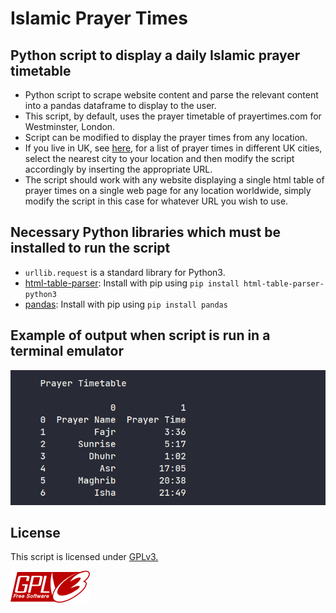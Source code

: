 # Islamic Prayer Times

## Python script to display a daily Islamic prayer timetable

- Python script to scrape website content and parse the relevant content into a pandas dataframe to display to the user.
- This script, by default, uses the prayer timetable of prayertimes.com for Westminster, London.
- Script can be modified to display the prayer times from any location.
- If you live in UK, see [here](https://timesprayer.com/en/prayer-times-cities-united-kingdom.html), for a list of prayer times in different UK cities, select the nearest city to your location and then modify the script accordingly by inserting the appropriate URL.
- The script should work with any website displaying a single html table of prayer times on a single web page for any location worldwide, simply modify the script in this case for whatever URL you wish to use.

## Necessary Python libraries which must be installed to run the script

- `urllib.request` is a standard library for Python3.
- [html-table-parser](https://pypi.org/project/html-table-parser-python3/): Install with pip using `pip install html-table-parser-python3`
- [pandas](https://pypi.org/project/pandas/): Install with pip using `pip install pandas`

## Example of output when script is run in a terminal emulator

![example.png](https://github.com/RastalDev/prayer_times/blob/master/example.png)

## License

This script is licensed under [GPLv3.](https://github.com/RastalDev/prayer_times/blob/master/LICENSE)

![gplv3.png](https://github.com/RastalDev/prayer_times/blob/master/gplv3.png)
